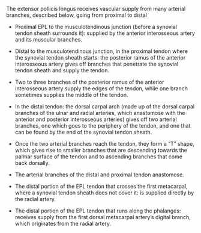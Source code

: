 The extensor pollicis longus receives vascular supply from many arterial branches, described below, going from proximal to distal

- Proximal EPL to the musculotendinous junction (before a synovial tendon sheath surrounds it): supplied by the anterior interosseous artery and its muscular branches.

- Distal to the musculotendinous junction, in the proximal tendon where the synovial tendon sheath starts: the posterior ramus of the anterior interosseous artery gives off branches that penetrate the synovial tendon sheath and supply the tendon.

- Two to three branches of the posterior ramus of the anterior interosseous artery supply the edges of the tendon, while one branch sometimes supplies the middle of the tendon.

- In the distal tendon: the dorsal carpal arch (made up of the dorsal carpal branches of the ulnar and radial arteries, which anastomose with the anterior and posterior interosseous arteries) gives off two arterial branches, one which goes to the periphery of the tendon, and one that can be found by the end of the synovial tendon sheath.

- Once the two arterial branches reach the tendon, they form a “T” shape, which gives rise to smaller branches that are descending towards the palmar surface of the tendon and to ascending branches that come back dorsally.
- The arterial branches of the distal and proximal tendon anastomose.

- The distal portion of the EPL tendon that crosses the first metacarpal, where a synovial tendon sheath does not cover it: is supplied directly by the radial artery.

- The distal portion of the EPL tendon that runs along the phalanges: receives supply from the first dorsal metacarpal artery’s digital branch, which originates from the radial artery.